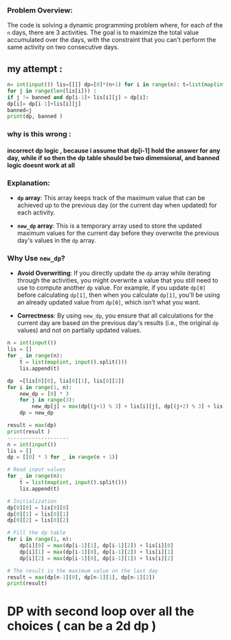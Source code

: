 

### Problem Overview:

The code is solving a dynamic programming problem where, for each of the `n` days, there are 3 activities. The goal is to maximize the total value accumulated over the days, with the constraint that you can't perform the same activity on two consecutive days.
## my attempt : 
```python 
n= int(input()) lis=[[]] dp=[0]*(n+1) for i in range(n): t=list(map(int,input().split())) lis.append(t) dp[0]= max(lis[1]) banned = " " for i in range(1, n+1): 
for j in range(len(lis[i])) :
if j != banned and dp[i-1]+ lis[i][j] > dp[i]:
dp[i]= dp[i-1]+lis[i][j]
banned=j 
print(dp, banned )


```

### why is this wrong : 
#### incorrect dp logic , because i assume that dp[i-1] hold the answer for any day, while if so then the dp table should be two dimensional, and banned logic doesnt work at all 
### Explanation:

- **`dp` array**: This array keeps track of the maximum value that can be achieved up to the previous day (or the current day when updated) for each activity.
    
- **`new_dp` array**: This is a temporary array used to store the updated maximum values for the current day before they overwrite the previous day's values in the `dp` array.
    
### Why Use `new_dp`?

- **Avoid Overwriting**: If you directly update the `dp` array while iterating through the activities, you might overwrite a value that you still need to use to compute another `dp` value. For example, if you update `dp[0]` before calculating `dp[1]`, then when you calculate `dp[1]`, you'll be using an already updated value from `dp[0]`, which isn't what you want.
    
- **Correctness**: By using `new_dp`, you ensure that all calculations for the current day are based on the previous day's results (i.e., the original `dp` values) and not on partially updated values.






```python 
n = int(input())
lis = []
for _ in range(n):
    t = list(map(int, input().split()))
    lis.append(t)

dp  =[lis[0][0], lis[0][1], lis[0][2]]
for i in range(1, n):
    new_dp = [0] * 3
    for j in range(3):
        new_dp[j] = max(dp[(j+1) % 3] + lis[i][j], dp[(j+2) % 3] + lis[i][j])
    dp = new_dp

result = max(dp)
print(result )
--------------------
n = int(input())
lis = []
dp = [[0] * 3 for _ in range(n + 1)]

# Read input values
for _ in range(n):
    t = list(map(int, input().split()))
    lis.append(t)

# Initialization
dp[0][0] = lis[0][0]
dp[0][1] = lis[0][1]
dp[0][2] = lis[0][2]

# Fill the dp table
for i in range(1, n):
    dp[i][0] = max(dp[i-1][1], dp[i-1][2]) + lis[i][0]
    dp[i][1] = max(dp[i-1][0], dp[i-1][2]) + lis[i][1]
    dp[i][2] = max(dp[i-1][0], dp[i-1][1]) + lis[i][2]

# The result is the maximum value on the last day
result = max(dp[n-1][0], dp[n-1][1], dp[n-1][2])
print(result)

```


# DP with second loop over all the choices ( can be a 2d dp ) 
